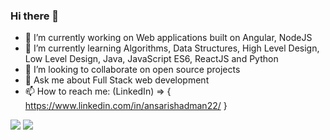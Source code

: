 ### Hi there 👋
 - 🔭 I’m currently working on Web applications built on Angular, NodeJS
 - 🌱 I’m currently learning Algorithms, Data Structures, High Level Design, Low Level Design, Java, JavaScript ES6, ReactJS and Python
 - 👯 I’m looking to collaborate on open source projects
 - 💬 Ask me about Full Stack web development
 - 📫 How to reach me: (LinkedIn) => { https://www.linkedin.com/in/ansarishadman22/ }

<img src="https://github-readme-stats.vercel.app/api/?username=ansarishadman&count_private=true&theme=tokyonight&showicons=true">
<img src="https://github-readme-stats.vercel.app/api/top-langs/?username=ansarishadman&langs_count=10&layout=compact&theme=tokyonight">
